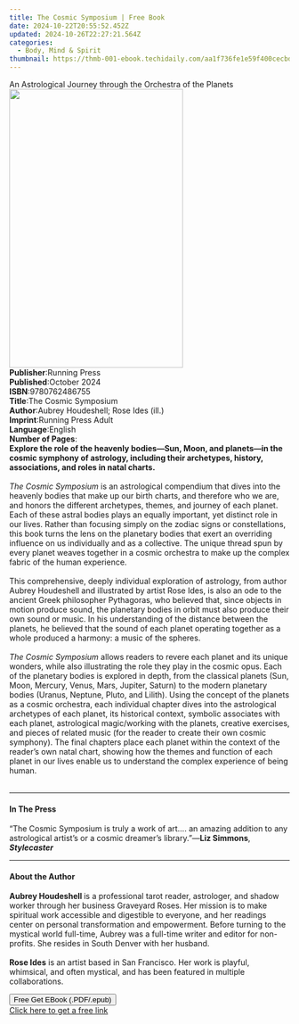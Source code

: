 ```yaml
---
title: The Cosmic Symposium | Free Book
date: 2024-10-22T20:55:52.452Z
updated: 2024-10-26T22:27:21.564Z
categories:
  - Body, Mind & Spirit
thumbnail: https://thmb-001-ebook.techidaily.com/aa1f736fe1e59f400cecbda91b2a4bb486d18001d9ec897838c52a7b3a22a9ed.jpg
---
```

<main id="book-container">
  <div class="flex flex-col">
    <div class="book-brief flex-1 py-6 px-4 sm:p-6 md:py-10 md:px-8">
      <!-- brief-->
      <div class="book-brief-main">
        An Astrological Journey through the Orchestra of the Planets
      </div>
    </div>
    <div
      class="book-meta-info flex-1 grid gap-4 col-start-1 col-end-3 row-start-1 sm:mb-6 sm:grid-cols-4 lg:gap-6 lg:col-start-2 lg:row-end-6 lg:row-span-6 lg:mb-0"
    >
      <div
        class="book-meta-info-left place-content-center mt-4 p-4 text-sm leading-6 col-start-2 col-span-2 dark:text-slate-400"
      >
        <img
          class="w-full h-500 object-cover rounded-lg sm:h-255 sm:col-span-2 lg:col-span-full"
          src="https://img-001-ebook.techidaily.com/e2097635c7994346aa2985246f005290b9c3add07ee3fd02784b23db4a7b5df2.jpg"
          alt=""
          width="312"
          height="500"
        />
      </div>
      <div
        class="book-meta-info-right mt-2 col-start-1 row-start-2 col-span-3 self-center"
      >
        <!-- meta data  -->
        <div class="flex flex-col px-4 md:px-8">
          <div class="flex-1">
            <strong>Publisher</strong>:<span class="px-2">Running Press</span>
          </div>
          <div class="flex-1">
            <strong>Published</strong>:<span class="px-2">October 2024</span>
          </div>
          <div class="flex-1">
            <strong>ISBN</strong>:<span class="px-2">9780762486755</span>
          </div>
          <div class="flex-1">
            <strong>Title</strong>:<span class="px-2"
              >The Cosmic Symposium</span
            >
          </div>
          <div class="flex-1">
            <strong>Author</strong>:<span class="px-2"
              >Aubrey Houdeshell; Rose Ides (ill.)</span
            >
          </div>
          <div class="flex-1">
            <strong>Imprint</strong>:<span class="px-2"
              >Running Press Adult</span
            >
          </div>
          <div class="flex-1">
            <strong>Language</strong>:<span class="px-2">English</span>
          </div>
          <div class="flex-1">
            <strong>Number of Pages</strong>:<span class="px-2"></span>
          </div>
        </div>
      </div>
    </div>
    <div class="book-description flex-1 py-6 px-4 sm:p-6 md:py-10 md:px-8">
      <div class="book-description-main">
        <div accordion-content="" id="description">
          <b
            >Explore the role of the heavenly bodies—Sun, Moon, and planets—in
            the cosmic symphony of astrology, including their archetypes,
            history, associations, and roles in natal charts.</b
          ><br /><br /><i>The Cosmic Symposium </i>is an astrological compendium
          that dives into the heavenly bodies that make up our birth charts, and
          therefore who we are, and honors the different archetypes, themes, and
          journey of each planet. Each of these astral bodies plays an equally
          important, yet distinct role in our lives. Rather than focusing simply
          on the zodiac signs or constellations, this book turns the lens on the
          planetary bodies that exert an overriding influence on us individually
          and as a collective. The unique thread spun by every planet weaves
          together in a cosmic orchestra to make up the complex fabric of the
          human experience.<br />
          &nbsp;<br />
          This comprehensive, deeply individual exploration of astrology, from
          author Aubrey Houdeshell and illustrated by artist Rose Ides, is also
          an ode to the ancient Greek philosopher Pythagoras, who believed that,
          since objects in motion produce sound, the planetary bodies in orbit
          must also produce their own sound or music. In his understanding of
          the distance between the planets, he believed that the sound of each
          planet operating together as a whole produced a harmony: a music of
          the spheres.<br />
          &nbsp;<br /><i>The Cosmic Symposium</i> allows readers to revere each
          planet and its unique wonders, while also illustrating the role they
          play in the cosmic opus. Each of the planetary bodies is explored in
          depth, from the classical planets (Sun, Moon, Mercury, Venus, Mars,
          Jupiter, Saturn) to the modern planetary bodies (Uranus, Neptune,
          Pluto, and Lilith). Using the concept of the planets as a cosmic
          orchestra, each individual chapter dives into the astrological
          archetypes of each planet, its historical context, symbolic associates
          with each planet, astrological magic/working with the planets,
          creative exercises, and pieces of related music (for the reader to
          create their own cosmic symphony). The final chapters place each
          planet within the context of the reader’s own natal chart, showing how
          the themes and function of each planet in our lives enable us to
          understand the complex experience of being human.<br />
          &nbsp;
        </div>
        <div class="accordion-fader"></div>
      </div>
    </div>
    <div class="book-excerpts flex-1 py-6 px-4 sm:p-6 md:py-10 md:px-8">
      <!-- excerpts-->
      <div class="book-excerpts-main">
        <hr />
        <h4 class="placeholder placeholder-heading">
          <span>In The Press</span>
        </h4>
        <p>
          “The Cosmic Symposium is truly a work of art…. an amazing addition to
          any astrological artist’s or a cosmic dreamer’s library.”—<b
            >Liz Simmons</b
          >, <i><b>Stylecaster</b></i>
        </p>
      </div>
    </div>
    <div class="book-about-author flex-1 py-6 px-4 sm:p-6 md:py-10 md:px-8">
      <!-- about author-->
      <div class="book-main-author-main">
        <hr />
        <h4 class="placeholder placeholder-heading">
          <span>About the Author</span>
        </h4>
        <p>
          <b>Aubrey Houdeshell&nbsp;</b>is a professional tarot reader,
          astrologer, and shadow worker through her business Graveyard Roses.
          Her mission is to make spiritual work accessible and digestible to
          everyone, and her readings center on personal transformation and
          empowerment. Before turning to the mystical world full-time, Aubrey
          was a full-time writer and editor for non-profits. She resides in
          South Denver with her husband.<br /><br /><b>Rose Ides</b>&nbsp;is an
          artist based in San Francisco. Her work is playful, whimsical, and
          often mystical, and has been featured in multiple collaborations.
        </p>
      </div>
    </div>
    <div class="book-free-get flex-1 py-6 px-4 sm:p-6 md:py-10 md:px-8">
      <button
        id="btn-free-get"
        class="bg-blue-500 hover:bg-blue-700 text-white font-bold py-2 px-4 rounded"
      >
        Free Get EBook (.PDF/.epub)
      </button>
      <div id="countdown-display" class="px-2 text-lg mt-2"></div>
      <a
        id="free-link"
        class="hidden bg-blue-500 hover:bg-blue-700 text-white font-bold py-2 px-4 rounded"
        href="https://www.ebooks.com/en-us/book/211224404/the-cosmic-symposium/aubrey-houdeshell/"
        target="_blank"
        >Click here to get a free link</a
      >
    </div>
    <script>
      let countdownTime = 0;
      let countdownInterval = null;
      document
        .getElementById('btn-free-get')
        .addEventListener('click', startCountdown);
      function startCountdown() {
        countdownTime = new Date().getTime() + 60000 * 3;
        countdownInterval = setInterval(updateCountdown, 1000);
        document.getElementById('btn-free-get').disabled = true;
        document
          .getElementById('btn-free-get')
          .classList.add('bg-gray-500', 'cursor-not-allowed');
      }
      function updateCountdown() {
        let currentTime = new Date().getTime();
        let timeLeft = countdownTime - currentTime;
        let secondsLeft = Math.floor(timeLeft / 1000);
        document.getElementById('countdown-display').innerHTML =
          `Remaining time: ${secondsLeft} seconds.`;
        if (secondsLeft <= 0) {
          clearInterval(countdownInterval);
          document.getElementById('btn-free-get').classList.add('hidden');
          document.getElementById('free-link').classList.remove('hidden');
          document.getElementById('countdown-display').innerHTML = '';
        }
      }
    </script>
  </div>
</main>

<ins class="adsbygoogle"
      style="display:block"
      data-ad-client="ca-pub-7571918770474297"
      data-ad-slot="8358498916"
      data-ad-format="auto"
      data-full-width-responsive="true"></ins>
    